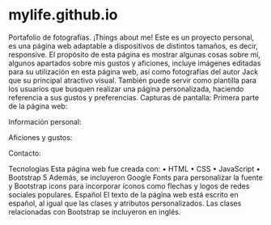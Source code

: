 # mylife.github.io

Portafolio de fotografías.
¡Things about me!
Este es un proyecto personal, es una página web adaptable a dispositivos de distintos tamaños, es decir, responsive.
El propósito de esta página es mostrar algunas cosas sobre mí, algunos apartados sobre mis gustos y aficiones, incluye imágenes editadas para su utilización en esta página web, así como fotografías del autor Jack que su principal atractivo visual.
También puede servir como plantilla para los usuarios que busquen realizar una página personalizada, haciendo referencia a sus gustos y preferencias.
Capturas de pantalla:
Primera parte de la página web:
 
Información personal:
 
Aficiones y gustos:

Contacto:
 

Tecnologías
Esta página web fue creada con:
•	HTML
•	CSS
•	JavaScript
•	Bootstrap 5
Además, se incluyeron Google Fonts para personalizar la fuente y Bootstrap icons para incorporar íconos como flechas y logos de redes sociales populares.
Español
El texto de la página web está escrito en español, al igual que las clases y atributos personalizados. Las clases relacionadas con Bootstrap se incluyeron en inglés.


